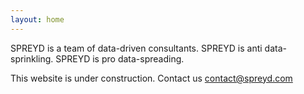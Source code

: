 ```yaml
---
layout: home
---
```


SPREYD is a team of data-driven consultants.
SPREYD is anti data-sprinkling.
SPREYD is pro data-spreading.

This website is under construction. Contact us contact@spreyd.com
